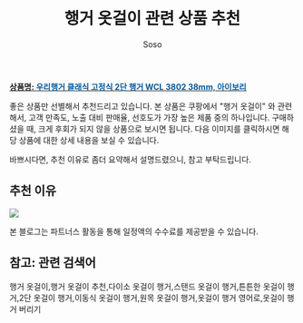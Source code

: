 ﻿---
layout: post
title:  "행거 옷걸이 관련 상품 추천"
author: Soso
categories: [ 가구/인테리어 ]
tags: [행거 옷걸이,행거 옷걸이 추천,다이소 옷걸이 행거,스탠드 옷걸이 행거,튼튼한 옷걸이 행거,2단 옷걸이 행거,이동식 옷걸이 행거,원목 옷걸이 행거,옷걸이 행거 영어로,옷걸이 행거 버리기]
image: https://ads-partners.coupang.com/image1/R0WwNAhFCK73oOwSRzPQh2ktEU2HHxi7mTdxcduJLpxyztu5laQdkX_ULNig2nj8NPcsgkFePKUiSdJUSsxYdqF-hc7ez6S7xu1QH5QrCOXk5-dryaEfAV3_2FbEzb4_5YIhf5C7WDoF1w7GOem3CvVIX5Ucw1b2ngnyBoP8dZNX3F1oX_bIqfrhp8trhitFpchNvrP6Xdr9h00HODIxmpGkkieOGIHjtT8rZdk8KsSwXJDjEjWtXZB9x5Wu626TKIMw3Rf_Sb6d6B9LlrT_qa7JhEcz 
description: "쿠팡에서 행거 옷걸이 관련 상품으로 가장 고객 선호도가 높은 제품 중 하나입니다."
---

<a href="https://link.coupang.com/re/AFFSDP?lptag=AF5673682&pageKey=1727156225&itemId=2939534431&vendorItemId=70928100155&traceid=V0-153-a4583f66db3c0093&clickBeacon=uT4tsyPTByRdlruH6Li7eYfFumCgoVOM9yACHuYkU7EmrtDzW9rpKiriKdFTMUAIvm%2FpDe3m0qYcU%2FfvDY%2BGPi%2FF0j0IBXIoOdofuI5lo7z9c1s3u%2BCK0est5D0v7kG58tXJR58YVjKBjLcBPxSTDUfGK55CsKlRggAR%2BU19jyNNw3cV33iSaTALWyH1qOCIMOwUVRVQH2pBu%2Bsp%2BIrfHxsaiXJsMDi%2F%2BBJzEsLLek0eHZLCIhYd%2FL7woTLknUhfJfz2MELy0aYa9e7LTAPtoqVB0PwnCNlKitVPwZmi7MBqpAJVd5Wf4tdEkwnWs291wHBdNUfGtWt30s4%2Fea0sZ0sUnnkBzKOJUtmp%2BEmxl6qbxBaqoABrhJGR46mr7sZ%2FhnVs%2BEmF%2FPSJRttAYXjBwRAkkrz4ELWOxEzceDKtesqizWDVrEZG%2BXrQ%2Fta5eBKtC%2BrKOLHet%2BexEj0fsV3%2BTE8v%2Berk4qaLllT%2BoEv%2BmFMAW020i%2BfTHXMIsl%2BJLU6shtOuLYypVSCM%2FoERl1YuizldW2n33Z%2BoCC7VKgF3Hnk%2FWTX74woUkO7ky8T1HO5j2hid2y4G4Gv%2BeyFC5cTsTRik8XG7KtnpedTaJ0GXOnFk9UEWq61g5DKYSIVu0k3%2BLidtLI5R8bbliEkvpgvU0Qr9kaCoztoGgAFHh2OPYdGv08YmtZTZgmU7rFv00D1nRd2WpEOvj6QQaekKbElAy6DFHgXhEUBO5VWC1H5ZlhGSkt53VAGkE%2FYvn4FAKpRr25vI5DYLmRRPOMiT2cK86B6DSP%2FQR3TtvfQjjqNUousdcZw5OyoQN6vXsfWm%2B0y3HNh2YBxIQcYbsK71100hQK2ilFOAGrl%2F07sW1m0sfyMhlMLyWkmZtYwdeFmCFQ%2Fo&requestid=20231102082118085250946584&token=31850C%7CMIXED"><b>상품명: <font color='#01579B'>우리행거 클래식 고정식 2단 행거 WCL 3802 38mm, 아이보리</font></b></a>

좋은 상품만 선별해서 추천드리고 있습니다.
본 상품은 쿠팡에서 "행거 옷걸이" 와 관련해서, 고객 만족도, 노출 대비 판매율, 선호도가 가장 높은 제품 중의 하나입니다.
구매하셨을 때, 크게 후회가 되지 않을 상품으로 보시면 됩니다. 
다음 이미지를 클릭하시면 해당 상품에 대한 상세 내용을 보실 수 있습니다.

바쁘시다면, 추천 이유로 좀더 요약해서 설명드렸으니, 참고 부탁드립니다.

## 추천 이유 

<a href="https://link.coupang.com/re/AFFSDP?lptag=AF5673682&pageKey=1727156225&itemId=2939534431&vendorItemId=70928100155&traceid=V0-153-a4583f66db3c0093&clickBeacon=uT4tsyPTByRdlruH6Li7eYfFumCgoVOM9yACHuYkU7EmrtDzW9rpKiriKdFTMUAIvm%2FpDe3m0qYcU%2FfvDY%2BGPi%2FF0j0IBXIoOdofuI5lo7z9c1s3u%2BCK0est5D0v7kG58tXJR58YVjKBjLcBPxSTDUfGK55CsKlRggAR%2BU19jyNNw3cV33iSaTALWyH1qOCIMOwUVRVQH2pBu%2Bsp%2BIrfHxsaiXJsMDi%2F%2BBJzEsLLek0eHZLCIhYd%2FL7woTLknUhfJfz2MELy0aYa9e7LTAPtoqVB0PwnCNlKitVPwZmi7MBqpAJVd5Wf4tdEkwnWs291wHBdNUfGtWt30s4%2Fea0sZ0sUnnkBzKOJUtmp%2BEmxl6qbxBaqoABrhJGR46mr7sZ%2FhnVs%2BEmF%2FPSJRttAYXjBwRAkkrz4ELWOxEzceDKtesqizWDVrEZG%2BXrQ%2Fta5eBKtC%2BrKOLHet%2BexEj0fsV3%2BTE8v%2Berk4qaLllT%2BoEv%2BmFMAW020i%2BfTHXMIsl%2BJLU6shtOuLYypVSCM%2FoERl1YuizldW2n33Z%2BoCC7VKgF3Hnk%2FWTX74woUkO7ky8T1HO5j2hid2y4G4Gv%2BeyFC5cTsTRik8XG7KtnpedTaJ0GXOnFk9UEWq61g5DKYSIVu0k3%2BLidtLI5R8bbliEkvpgvU0Qr9kaCoztoGgAFHh2OPYdGv08YmtZTZgmU7rFv00D1nRd2WpEOvj6QQaekKbElAy6DFHgXhEUBO5VWC1H5ZlhGSkt53VAGkE%2FYvn4FAKpRr25vI5DYLmRRPOMiT2cK86B6DSP%2FQR3TtvfQjjqNUousdcZw5OyoQN6vXsfWm%2B0y3HNh2YBxIQcYbsK71100hQK2ilFOAGrl%2F07sW1m0sfyMhlMLyWkmZtYwdeFmCFQ%2Fo&requestid=20231102082118085250946584&token=31850C%7CMIXED"><img src="https://thumbnail9.coupangcdn.com/thumbnails/remote/q89/image/retail/images/843536176095232-3ccaae2d-cf2b-4e35-a9dc-35ca2b9bf73e.jpg"></a> 

본 블로그는 파트너스 활동을 통해 일정액의 수수료를 제공받을 수 있습니다.

## 참고: 관련 검색어    
행거 옷걸이,행거 옷걸이 추천,다이소 옷걸이 행거,스탠드 옷걸이 행거,튼튼한 옷걸이 행거,2단 옷걸이 행거,이동식 옷걸이 행거,원목 옷걸이 행거,옷걸이 행거 영어로,옷걸이 행거 버리기
